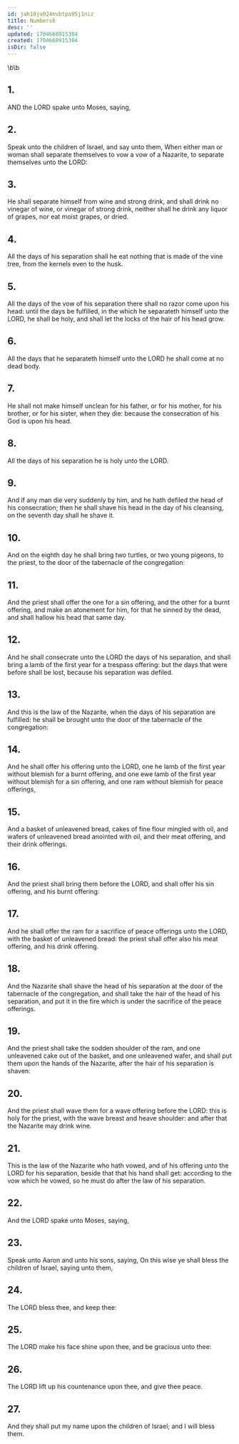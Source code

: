 ```yaml
---
id: jah10ju024mvbtpa95j1niz
title: Numbers6
desc: ''
updated: 1704668915304
created: 1704668915304
isDir: false
---
```

\b\b
## 1.
AND the LORD spake unto Moses, saying,
## 2.
Speak unto the children of Israel, and say unto them, When either man or woman shall separate themselves to vow a vow of a Nazarite, to separate themselves unto the LORD:
## 3.
He shall separate himself from wine and strong drink, and shall drink no vinegar of wine, or vinegar of strong drink, neither shall he drink any liquor of grapes, nor eat moist grapes, or dried.
## 4.
All the days of his separation shall he eat nothing that is made of the vine tree, from the kernels even to the husk.
## 5.
All the days of the vow of his separation there shall no razor come upon his head: until the days be fulfilled, in the which he separateth himself unto the LORD, he shall be holy, and shall let the locks of the hair of his head grow.
## 6.
All the days that he separateth himself unto the LORD he shall come at no dead body.
## 7.
He shall not make himself unclean for his father, or for his mother, for his brother, or for his sister, when they die: because the consecration of his God is upon his head.
## 8.
All the days of his separation he is holy unto the LORD.
## 9.
And if any man die very suddenly by him, and he hath defiled the head of his consecration; then he shall shave his head in the day of his cleansing, on the seventh day shall he shave it.
## 10.
And on the eighth day he shall bring two turtles, or two young pigeons, to the priest, to the door of the tabernacle of the congregation:
## 11.
And the priest shall offer the one for a sin offering, and the other for a burnt offering, and make an atonement for him, for that he sinned by the dead, and shall hallow his head that same day.
## 12.
And he shall consecrate unto the LORD the days of his separation, and shall bring a lamb of the first year for a trespass offering: but the days that were before shall be lost, because his separation was defiled.
## 13.
And this is the law of the Nazarite, when the days of his separation are fulfilled: he shall be brought unto the door of the tabernacle of the congregation:
## 14.
And he shall offer his offering unto the LORD, one he lamb of the first year without blemish for a burnt offering, and one ewe lamb of the first year without blemish for a sin offering, and one ram without blemish for peace offerings,
## 15.
And a basket of unleavened bread, cakes of fine flour mingled with oil, and wafers of unleavened bread anointed with oil, and their meat offering, and their drink offerings.
## 16.
And the priest shall bring them before the LORD, and shall offer his sin offering, and his burnt offering:
## 17.
And he shall offer the ram for a sacrifice of peace offerings unto the LORD, with the basket of unleavened bread: the priest shall offer also his meat offering, and his drink offering.
## 18.
And the Nazarite shall shave the head of his separation at the door of the tabernacle of the congregation, and shall take the hair of the head of his separation, and put it in the fire which is under the sacrifice of the peace offerings.
## 19.
And the priest shall take the sodden shoulder of the ram, and one unleavened cake out of the basket, and one unleavened wafer, and shall put them upon the hands of the Nazarite, after the hair of his separation is shaven:
## 20.
And the priest shall wave them for a wave offering before the  LORD: this is holy for the priest, with the wave breast and heave shoulder: and after that the Nazarite may drink wine.
## 21.
This is the law of the Nazarite who hath vowed, and of his offering unto the LORD for his separation, beside that that his hand shall get: according to the vow which he vowed, so he must do after the law of his separation.
## 22.
And the LORD spake unto Moses, saying,
## 23.
Speak unto Aaron and unto his sons, saying, On this wise ye shall bless the children of Israel, saying unto them,
## 24.
The LORD bless thee, and keep thee:
## 25.
The LORD make his face shine upon thee, and be gracious unto thee:
## 26.
The LORD lift up his countenance upon thee, and give thee peace.
## 27.
And they shall put my name upon the children of Israel; and I will bless them.
